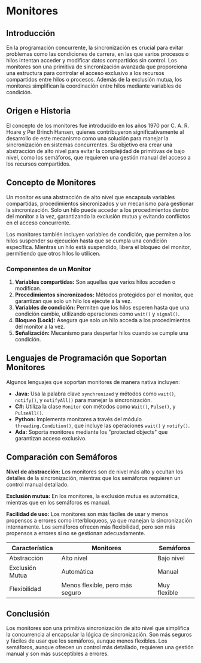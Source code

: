 # Monitores

## Introducción
En la programación concurrente, la sincronización es crucial para evitar problemas como las condiciones de carrera, en las que varios procesos o hilos intentan acceder y modificar datos compartidos sin control. Los monitores son una primitiva de sincronización avanzada que proporciona una estructura para controlar el acceso exclusivo a los recursos compartidos entre hilos o procesos. Además de la exclusión mutua, los monitores simplifican la coordinación entre hilos mediante variables de condición.

## Origen e Historia
El concepto de los monitores fue introducido en los años 1970 por C. A. R. Hoare y Per Brinch Hansen, quienes contribuyeron significativamente al desarrollo de este mecanismo como una solución para manejar la sincronización en sistemas concurrentes. Su objetivo era crear una abstracción de alto nivel para evitar la complejidad de primitivas de bajo nivel, como los semáforos, que requieren una gestión manual del acceso a los recursos compartidos.

## Concepto de Monitores
Un monitor es una abstracción de alto nivel que encapsula variables compartidas, procedimientos sincronizados y un mecanismo para gestionar la sincronización. Solo un hilo puede acceder a los procedimientos dentro del monitor a la vez, garantizando la exclusión mutua y evitando conflictos en el acceso concurrente.

Los monitores también incluyen variables de condición, que permiten a los hilos suspender su ejecución hasta que se cumpla una condición específica. Mientras un hilo está suspendido, libera el bloqueo del monitor, permitiendo que otros hilos lo utilicen.

### Componentes de un Monitor
1. **Variables compartidas:** Son aquellas que varios hilos acceden o modifican.
2. **Procedimientos sincronizados:** Métodos protegidos por el monitor, que garantizan que solo un hilo los ejecute a la vez.
3. **Variables de condición:** Permiten que los hilos esperen hasta que una condición cambie, utilizando operaciones como `wait()` y `signal()`.
4. **Bloqueo (Lock):** Asegura que solo un hilo acceda a los procedimientos del monitor a la vez.
5. **Señalización:** Mecanismo para despertar hilos cuando se cumple una condición.

## Lenguajes de Programación que Soportan Monitores
Algunos lenguajes que soportan monitores de manera nativa incluyen:
- **Java:** Usa la palabra clave `synchronized` y métodos como `wait()`, `notify()`, y `notifyAll()` para manejar la sincronización.
- **C#:** Utiliza la clase `Monitor` con métodos como `Wait()`, `Pulse()`, y `PulseAll()`.
- **Python:** Implementa monitores a través del módulo `threading.Condition()`, que incluye las operaciones `wait()` y `notify()`.
- **Ada:** Soporta monitores mediante los "protected objects" que garantizan acceso exclusivo.

## Comparación con Semáforos
**Nivel de abstracción:** Los monitores son de nivel más alto y ocultan los detalles de la sincronización, mientras que los semáforos requieren un control manual detallado.

**Exclusión mutua:** En los monitores, la exclusión mutua es automática, mientras que en los semáforos es manual.

**Facilidad de uso:** Los monitores son más fáciles de usar y menos propensos a errores como interbloqueos, ya que manejan la sincronización internamente. Los semáforos ofrecen más flexibilidad, pero son más propensos a errores si no se gestionan adecuadamente.

| Característica   | Monitores  | Semáforos  |
|------------------|------------|------------|
| Abstracción      | Alto nivel | Bajo nivel |
| Exclusión Mutua  | Automática | Manual     |
| Flexibilidad     | Menos flexible, pero más seguro | Muy flexible |

## Conclusión
Los monitores son una primitiva sincronización de alto nivel que simplifica la concurrencia al encapsular la lógica de sincronización. Son más seguros y fáciles de usar que los semáforos, aunque menos flexibles. Los semáforos, aunque ofrecen un control más detallado, requieren una gestión manual y son más susceptibles a errores.
